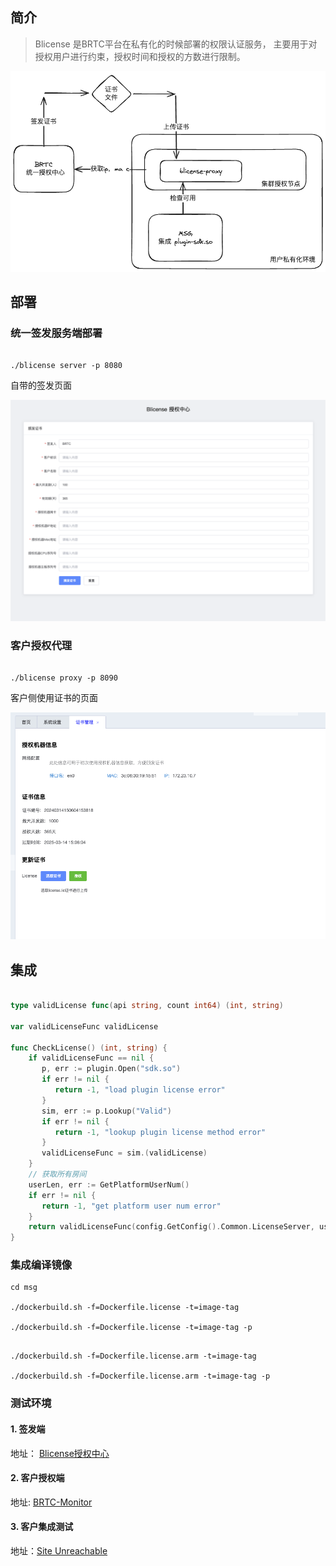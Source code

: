 ## 简介

> Blicense 是BRTC平台在私有化的时候部署的权限认证服务， 主要用于对授权用户进行约束，授权时间和授权的方数进行限制。


![](image/Blicense.excalidraw.png)
## 部署


### 统一签发服务端部署


```shell

./blicense server -p 8080

```

自带的签发页面

![](image/blicense-sign.png)

### 客户授权代理


```shell

./blicense proxy -p 8090

```

客户侧使用证书的页面

![](image/blicense-client.png)
## 集成


```go

type validLicense func(api string, count int64) (int, string)  
  
var validLicenseFunc validLicense  
  
func CheckLicense() (int, string) {  
    if validLicenseFunc == nil {  
       p, err := plugin.Open("sdk.so")  
       if err != nil {  
          return -1, "load plugin license error"  
       }  
       sim, err := p.Lookup("Valid")  
       if err != nil {  
          return -1, "lookup plugin license method error"  
       }  
       validLicenseFunc = sim.(validLicense)  
    }  
    // 获取所有房间  
    userLen, err := GetPlatformUserNum()  
    if err != nil {  
       return -1, "get platform user num error"  
    }  
    return validLicenseFunc(config.GetConfig().Common.LicenseServer, userLen)  
}


```


### 集成编译镜像

```shell
cd msg

./dockerbuild.sh -f=Dockerfile.license -t=image-tag

./dockerbuild.sh -f=Dockerfile.license -t=image-tag -p

```

```shell

./dockerbuild.sh -f=Dockerfile.license.arm -t=image-tag

./dockerbuild.sh -f=Dockerfile.license.arm -t=image-tag -p

```


### 测试环境


#### 1. 签发端

地址： [Blicense授权中心](http://10.16.30.65:31332/)

#### 2. 客户授权端

地址: [BRTC-Monitor](http://10.16.30.65:30642/)

#### 3. 客户集成测试

地址：[Site Unreachable](https://10.16.30.65:32006/)
